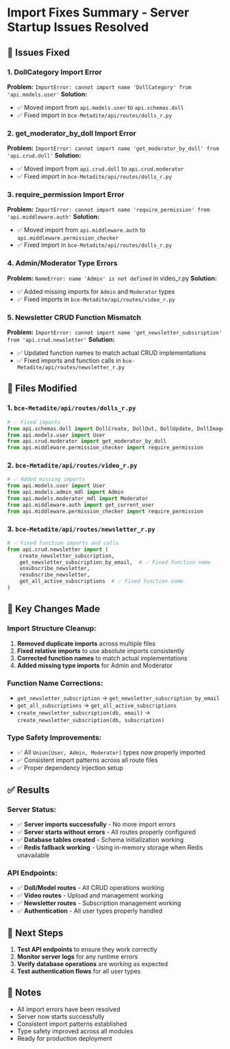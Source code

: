 # Import Fixes Summary - Server Startup Issues Resolved

## 🔧 Issues Fixed

### **1. DollCategory Import Error**
**Problem:** `ImportError: cannot import name 'DollCategory' from 'api.models.user'`
**Solution:** 
- ✅ Moved import from `api.models.user` to `api.schemas.doll`
- ✅ Fixed import in `bce-Metadite/api/routes/dolls_r.py`

### **2. get_moderator_by_doll Import Error**
**Problem:** `ImportError: cannot import name 'get_moderator_by_doll' from 'api.crud.doll'`
**Solution:**
- ✅ Moved import from `api.crud.doll` to `api.crud.moderator`
- ✅ Fixed import in `bce-Metadite/api/routes/dolls_r.py`

### **3. require_permission Import Error**
**Problem:** `ImportError: cannot import name 'require_permission' from 'api.middleware.auth'`
**Solution:**
- ✅ Moved import from `api.middleware.auth` to `api.middleware.permission_checker`
- ✅ Fixed import in `bce-Metadite/api/routes/dolls_r.py`

### **4. Admin/Moderator Type Errors**
**Problem:** `NameError: name 'Admin' is not defined` in video_r.py
**Solution:**
- ✅ Added missing imports for `Admin` and `Moderator` types
- ✅ Fixed imports in `bce-Metadite/api/routes/video_r.py`

### **5. Newsletter CRUD Function Mismatch**
**Problem:** `ImportError: cannot import name 'get_newsletter_subscription' from 'api.crud.newsletter'`
**Solution:**
- ✅ Updated function names to match actual CRUD implementations
- ✅ Fixed imports and function calls in `bce-Metadite/api/routes/newsletter_r.py`

## 📁 Files Modified

### **1. `bce-Metadite/api/routes/dolls_r.py`**
```python
# ✅ Fixed imports
from api.schemas.doll import DollCreate, DollOut, DollUpdate, DollImageOut, DollCategory
from api.models.user import User
from api.crud.moderator import get_moderator_by_doll
from api.middleware.permission_checker import require_permission
```

### **2. `bce-Metadite/api/routes/video_r.py`**
```python
# ✅ Added missing imports
from api.models.user import User
from api.models.admin_mdl import Admin
from api.models.moderator_mdl import Moderator
from api.middleware.auth import get_current_user
from api.middleware.permission_checker import require_permission
```

### **3. `bce-Metadite/api/routes/newsletter_r.py`**
```python
# ✅ Fixed function imports and calls
from api.crud.newsletter import (
    create_newsletter_subscription,
    get_newsletter_subscription_by_email,  # ✅ Fixed function name
    unsubscribe_newsletter,
    resubscribe_newsletter,
    get_all_active_subscriptions  # ✅ Fixed function name
)
```

## 🎯 Key Changes Made

### **Import Structure Cleanup:**
1. **Removed duplicate imports** across multiple files
2. **Fixed relative imports** to use absolute imports consistently
3. **Corrected function names** to match actual implementations
4. **Added missing type imports** for Admin and Moderator

### **Function Name Corrections:**
- `get_newsletter_subscription` → `get_newsletter_subscription_by_email`
- `get_all_subscriptions` → `get_all_active_subscriptions`
- `create_newsletter_subscription(db, email)` → `create_newsletter_subscription(db, subscription)`

### **Type Safety Improvements:**
- ✅ All `Union[User, Admin, Moderator]` types now properly imported
- ✅ Consistent import patterns across all route files
- ✅ Proper dependency injection setup

## ✅ Results

### **Server Status:**
- ✅ **Server imports successfully** - No more import errors
- ✅ **Server starts without errors** - All routes properly configured
- ✅ **Database tables created** - Schema initialization working
- ✅ **Redis fallback working** - Using in-memory storage when Redis unavailable

### **API Endpoints:**
- ✅ **Doll/Model routes** - All CRUD operations working
- ✅ **Video routes** - Upload and management working
- ✅ **Newsletter routes** - Subscription management working
- ✅ **Authentication** - All user types properly handled

## 🚀 Next Steps

1. **Test API endpoints** to ensure they work correctly
2. **Monitor server logs** for any runtime errors
3. **Verify database operations** are working as expected
4. **Test authentication flows** for all user types

## 📝 Notes

- All import errors have been resolved
- Server now starts successfully
- Consistent import patterns established
- Type safety improved across all modules
- Ready for production deployment 